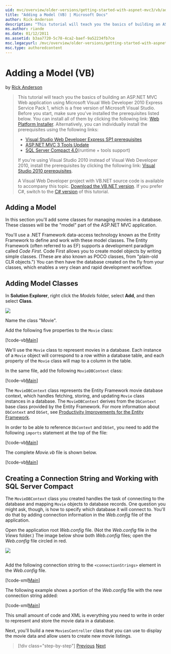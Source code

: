 ```yaml
---
uid: mvc/overview/older-versions/getting-started-with-aspnet-mvc3/vb/adding-a-model
title: "Adding a Model (VB) | Microsoft Docs"
author: Rick-Anderson
description: "This tutorial will teach you the basics of building an ASP.NET MVC Web application using Microsoft Visual Web Developer 2010 Express Service Pack 1, which is..."
ms.author: riande
ms.date: 01/12/2011
ms.assetid: b3aa7720-5c78-4ca2-baef-9a52234fb7ce
msc.legacyurl: /mvc/overview/older-versions/getting-started-with-aspnet-mvc3/vb/adding-a-model
msc.type: authoredcontent
---
```

Adding a Model (VB)
====================
by [Rick Anderson]((https://twitter.com/RickAndMSFT))

> This tutorial will teach you the basics of building an ASP.NET MVC Web application using Microsoft Visual Web Developer 2010 Express Service Pack 1, which is a free version of Microsoft Visual Studio. Before you start, make sure you've installed the prerequisites listed below. You can install all of them by clicking the following link: [Web Platform Installer](https://www.microsoft.com/web/gallery/install.aspx?appid=VWD2010SP1Pack). Alternatively, you can individually install the prerequisites using the following links:
> 
> - [Visual Studio Web Developer Express SP1 prerequisites](https://www.microsoft.com/web/gallery/install.aspx?appid=VWD2010SP1Pack)
> - [ASP.NET MVC 3 Tools Update](https://www.microsoft.com/web/gallery/install.aspx?appsxml=&amp;appid=MVC3)
> - [SQL Server Compact 4.0](https://www.microsoft.com/web/gallery/install.aspx?appid=SQLCE;SQLCEVSTools_4_0)(runtime + tools support)
> 
> If you're using Visual Studio 2010 instead of Visual Web Developer 2010, install the prerequisites by clicking the following link: [Visual Studio 2010 prerequisites](https://www.microsoft.com/web/gallery/install.aspx?appsxml=&amp;appid=VS2010SP1Pack).
> 
> A Visual Web Developer project with VB.NET source code is available to accompany this topic. [Download the VB.NET version](https://code.msdn.microsoft.com/Introduction-to-MVC-3-10d1b098). If you prefer C#, switch to the [C# version](../cs/adding-a-model.md) of this tutorial.


## Adding a Model

In this section you'll add some classes for managing movies in a database. These classes will be the "model" part of the ASP.NET MVC application.

You'll use a .NET Framework data-access technology known as the Entity Framework to define and work with these model classes. The Entity Framework (often referred to as EF) supports a development paradigm called *Code First*. Code First allows you to create model objects by writing simple classes. (These are also known as POCO classes, from "plain-old CLR objects.") You can then have the database created on the fly from your classes, which enables a very clean and rapid development workflow.

## Adding Model Classes

In **Solution Explorer**, right click the *Models* folder, select **Add**, and then select **Class**.

![](adding-a-model/_static/image1.png)

Name the class "Movie".

Add the following five properties to the `Movie` class:

[!code-vb[Main](adding-a-model/samples/sample1.vb)]

We'll use the `Movie` class to represent movies in a database. Each instance of a `Movie` object will correspond to a row within a database table, and each property of the `Movie` class will map to a column in the table.

In the same file, add the following `MovieDBContext` class:

[!code-vb[Main](adding-a-model/samples/sample2.vb)]

The `MovieDBContext` class represents the Entity Framework movie database context, which handles fetching, storing, and updating `Movie` class instances in a database. The `MovieDBContext` derives from the `DbContext` base class provided by the Entity Framework. For more information about `DbContext` and `DbSet`, see [Productivity Improvements for the Entity Framework](https://blogs.msdn.com/b/efdesign/archive/2010/06/21/productivity-improvements-for-the-entity-framework.aspx?wa=wsignin1.0).

In order to be able to reference `DbContext` and `DbSet`, you need to add the following `imports` statement at the top of the file:

[!code-vb[Main](adding-a-model/samples/sample3.vb)]

The complete *Movie.vb* file is shown below.

[!code-vb[Main](adding-a-model/samples/sample4.vb)]

## Creating a Connection String and Working with SQL Server Compact

The `MovieDBContext` class you created handles the task of connecting to the database and mapping `Movie` objects to database records. One question you might ask, though, is how to specify which database it will connect to. You'll do that by adding connection information in the *Web.config* file of the application.

Open the application root *Web.config* file. (Not the *Web.config* file in the *Views* folder.) The image below show both *Web.config* files; open the *Web.config* file circled in red.

![](adding-a-model/_static/image2.png)

## 

Add the following connection string to the `<connectionStrings>` element in the *Web.config* file.

[!code-xml[Main](adding-a-model/samples/sample5.xml)]

The following example shows a portion of the *Web.config* file with the new connection string added:

[!code-xml[Main](adding-a-model/samples/sample6.xml)]

This small amount of code and XML is everything you need to write in order to represent and store the movie data in a database.

Next, you'll build a new `MoviesController` class that you can use to display the movie data and allow users to create new movie listings.

> [!div class="step-by-step"]
> [Previous](adding-a-view.md)
> [Next](accessing-your-models-data-from-a-controller.md)
